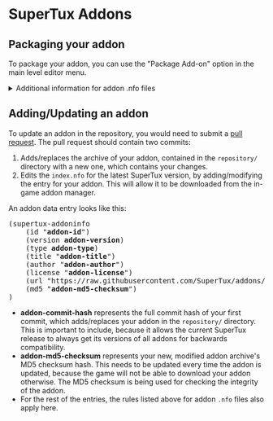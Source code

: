 SuperTux Addons
==============

## Packaging your addon

To package your addon, you can use the "Package Add-on" option in the main level editor menu.

<details>
<summary>Additional information for addon .nfo files</summary>
<br>
Addon .nfo files look like this:

```
(supertux-addoninfo
  (id "octo-levels")
  (version 1)
  (type "worldmap")
  (title "Octo's Levels")
  (author "Octo")
  (license "GPL 2+ / CC-by-sa 3.0")
)
```

The `id` is a identifier for this addon, it has to be unique across
all addons, as it is used to compare the addons with new ones from
other sources to find updates. It is recomment to use something like
"{author}-{title}". The `id` must be all lowercase and only contain
characters of the set "[a-z][0-9]-", underscore is not allowed as it
is used for the version number.

The `version` number is a simple integer, it should be increased each
time the addon is changed.

The `type` gives an indication of what is contained within the addon,
valid values are "worldmap", "world", "levelset". At the moment this
is only a description for the user and doesn't have any impact on how
the addon is handled.

The .nfo file itself needs to be stored in the top-level directory of
the addon and should be named by the unique id of the addon, i.e.
`/octo-levels.nfo` in this example.
</details>

## Adding/Updating an addon
To update an addon in the repository, you would need to submit a [pull request](https://docs.github.com/en/pull-requests/collaborating-with-pull-requests/proposing-changes-to-your-work-with-pull-requests/about-pull-requests).
The pull request should contain two commits:

1. Adds/replaces the archive of your addon, contained in the `repository/` directory with a new one, which contains your changes.
2. Edits the `index.nfo` for the latest SuperTux version, by adding/modifying the entry for your addon. This will allow it to be downloaded from the in-game addon manager.

An addon data entry looks like this:

<pre>
(supertux-addoninfo
    (id "<b>addon-id</b>")
    (version <b>addon-version</b>)
    (type <b>addon-type</b>)
    (title "<b>addon-title</b>")
    (author "<b>addon-author</b>")
    (license "<b>addon-license</b>")
    (url "https://raw.githubusercontent.com/SuperTux/addons/<b>addon-commit-hash</b>/repository/<b>addon-file-name</b>")
    (md5 "<b>addon-md5-checksum</b>")
)
</pre>

* **addon-commit-hash** represents the full commit hash of your first commit, which adds/replaces your addon in the `repository/` directory. This is important to include, because it allows the current SuperTux release to always get its versions of all addons for backwards compatibility.
* **addon-md5-checksum** represents your new, modified addon archive's MD5 checksum hash. This needs to be updated every time the addon is updated, because the game will not be able to download your addon otherwise. The MD5 checksum is being used for checking the integrity of the addon.
* For the rest of the entries, the rules listed above for addon `.nfo` files also apply here.
